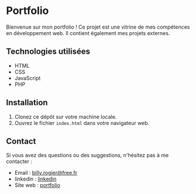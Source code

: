 # Portfolio

Bienvenue sur mon portfolio ! Ce projet est une vitrine de mes compétences en développement web. Il contient également mes projets externes.

## Technologies utilisées

-   HTML
-   CSS
-   JavaScript
-   PHP

## Installation

1. Clonez ce dépôt sur votre machine locale.
2. Ouvrez le fichier `index.html` dans votre navigateur web.

## Contact

Si vous avez des questions ou des suggestions, n'hésitez pas à me contacter :

-   Email : billy.rogier@free.fr
-   linkedin : [linkedin](https://www.linkedin.com/in/billyrogier/) 
-   Site web : [portfolio](https://billyrogier.com)
